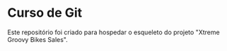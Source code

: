 # Curso de Git
Este repositório foi criado para hospedar o esqueleto do projeto "Xtreme Groovy Bikes Sales".